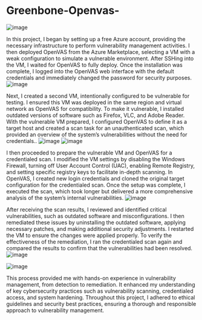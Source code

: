 # Greenbone-Openvas-

![image](https://github.com/user-attachments/assets/dc783e8c-b78f-4444-8850-bb99a4326a41)

In this project, I began by setting up a free Azure account, providing the necessary infrastructure to perform vulnerability management activities. I then deployed OpenVAS from the Azure Marketplace, selecting a VM with a weak configuration to simulate a vulnerable environment. After SSHing into the VM, I waited for OpenVAS to fully deploy. Once the installation was complete, I logged into the OpenVAS web interface with the default credentials and immediately changed the password for security purposes.
![image](https://github.com/user-attachments/assets/7df63765-4d6a-4b5b-b3a1-6ce41b08241c)


Next, I created a second VM, intentionally configured to be vulnerable for testing. I ensured this VM was deployed in the same region and virtual network as OpenVAS for compatibility. To make it vulnerable, I installed outdated versions of software such as Firefox, VLC, and Adobe Reader. With the vulnerable VM prepared, I configured OpenVAS to define it as a target host and created a scan task for an unauthenticated scan, which provided an overview of the system’s vulnerabilities without the need for credentials..
![image](https://github.com/user-attachments/assets/2b3f85b1-fbc8-4b57-8579-c2ca2240c5fe)
![image](https://github.com/user-attachments/assets/15449e28-f8bd-475e-b8b6-abf9fd99f10b)

I then proceeded to prepare the vulnerable VM and OpenVAS for a credentialed scan. I modified the VM settings by disabling the Windows Firewall, turning off User Account Control (UAC), enabling Remote Registry, and setting specific registry keys to facilitate in-depth scanning. In OpenVAS, I created new login credentials and cloned the original target configuration for the credentialed scan. Once the setup was complete, I executed the scan, which took longer but delivered a more comprehensive analysis of the system’s internal vulnerabilities.
![image](https://github.com/user-attachments/assets/d5846c48-05b0-4038-807d-b84e1e428525)

After receiving the scan results, I reviewed and identified critical vulnerabilities, such as outdated software and misconfigurations. I then remediated these issues by uninstalling the outdated software, applying necessary patches, and making additional security adjustments. I restarted the VM to ensure the changes were applied properly. To verify the effectiveness of the remediation, I ran the credentialed scan again and compared the results to confirm that the vulnerabilities had been resolved.
![image](https://github.com/user-attachments/assets/16303452-9baa-464d-83be-ac4f8e1b9c1d)

![image](https://github.com/user-attachments/assets/1dfe1f8e-ac6b-4980-b346-19b60bb2e9c6)

This process provided me with hands-on experience in vulnerability management, from detection to remediation. It enhanced my understanding of key cybersecurity practices such as vulnerability scanning, credentialed access, and system hardening. Throughout this project, I adhered to ethical guidelines and security best practices, ensuring a thorough and responsible approach to vulnerability management.




